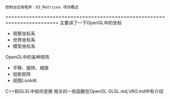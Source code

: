 ﻿    控制台应用程序：03_Matrices 项目概述
========================================================================
主要讲了一下OpenGL中的坐标

* 观察坐标系
* 世界坐标系
* 模型坐标系

OpenGL中的各种矩阵

* 平移、旋转、缩放
* 投影矩阵
* 视图LookAt

C++和GLSL中如何变换
相关的一些函数在OpenGL GLSL.md,VAO.md中有介绍